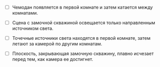 - [ ] Чемодан появляется в первой комнате и затем катается между комнатами.
- [ ] Сцена с замочной скважиной освещается только направленным источником света.
- [ ] Точечные источники света находятся в первой комнате, затем летают за камерой по другим комнатам.
- [ ] Плоскость, закрывающая замочную скважину, плавно исчезает перед тем, как камера ее достигнет.

